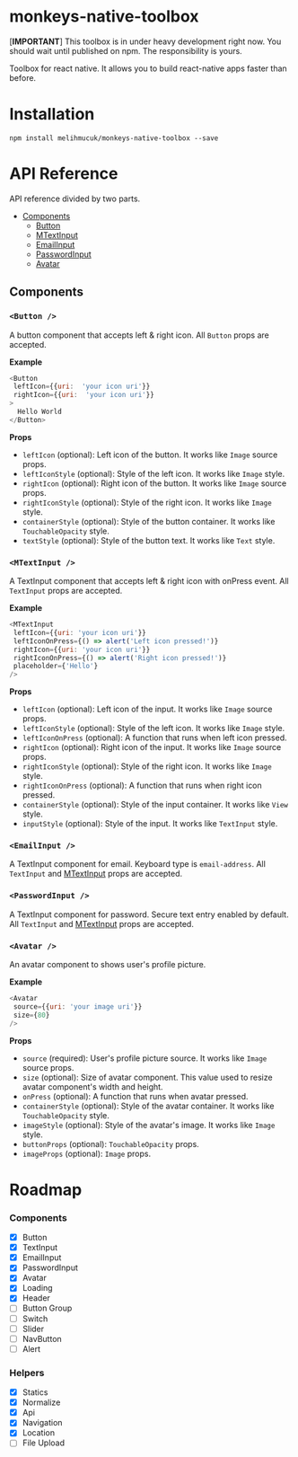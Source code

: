 
# monkeys-native-toolbox
[**IMPORTANT**] This toolbox is in under heavy development right now. You should wait until published on npm. The responsibility is yours.

Toolbox for react native. It allows you to build react-native apps faster than before.

# Installation
`npm install melihmucuk/monkeys-native-toolbox --save`

# API Reference
API reference divided by two parts.

  * [Components](https://github.com/melihmucuk/monkeys-native-toolbox#components)
    * [Button](https://github.com/melihmucuk/monkeys-native-toolbox#button-)
    * [MTextInput](https://github.com/melihmucuk/monkeys-native-toolbox#mtextinput-)
    * [EmailInput](https://github.com/melihmucuk/monkeys-native-toolbox#emailinput-)
    * [PasswordInput](https://github.com/melihmucuk/monkeys-native-toolbox#passwordinput-)
    * [Avatar](https://github.com/melihmucuk/monkeys-native-toolbox#avatar-)

## Components

### `<Button />`

A button component that accepts left & right icon. All `Button` props are accepted.

**Example**
```javascript
<Button
 leftIcon={{uri:  'your icon uri'}}
 rightIcon={{uri:  'your icon uri'}}
>
  Hello World
</Button>
```

**Props**
 
 * `leftIcon` (optional): Left icon of the button. It works like `Image` source props.
 * `leftIconStyle` (optional): Style of the left icon. It works like `Image` style.
 * `rightIcon` (optional): Right icon of the button. It works like `Image` source props.
 * `rightIconStyle` (optional): Style of the right icon. It works like `Image` style.
 * `containerStyle` (optional): Style of the button container. It works like `TouchableOpacity` style.
 * `textStyle` (optional): Style of the button text. It works like `Text` style.

### `<MTextInput />`

A TextInput component that accepts left & right icon with onPress event. All `TextInput` props are accepted.

**Example**
```javascript
<MTextInput 
 leftIcon={{uri: 'your icon uri'}} 
 leftIconOnPress={() => alert('Left icon pressed!')}
 rightIcon={{uri: 'your icon uri'}} 
 rightIconOnPress={() => alert('Right icon pressed!')}
 placeholder={'Hello'} 
/>
```

**Props**
 
 * `leftIcon` (optional): Left icon of the input. It works like `Image` source props.
 * `leftIconStyle` (optional): Style of the left icon. It works like `Image` style.
 * `leftIconOnPress` (optional): A function that runs when left icon pressed.
 * `rightIcon` (optional): Right icon of the input. It works like `Image` source props.
 * `rightIconStyle` (optional): Style of the right icon. It works like `Image` style.
 * `rightIconOnPress` (optional): A function that runs when right icon pressed.
 * `containerStyle` (optional): Style of the input container. It works like `View` style.
 * `inputStyle` (optional): Style of the input. It works like `TextInput` style.

### `<EmailInput />`

A TextInput component for email. Keyboard type is `email-address`. All `TextInput` and [MTextInput](https://github.com/melihmucuk/monkeys-native-toolbox#mtextinput-) props are accepted.

### `<PasswordInput />`

A TextInput component for password. Secure text entry enabled by default. All `TextInput` and [MTextInput](https://github.com/melihmucuk/monkeys-native-toolbox#mtextinput-) props are accepted.

### `<Avatar />`

An avatar component to shows user's profile picture.

**Example**
```javascript
<Avatar 
 source={{uri: 'your image uri'}}
 size={80}
/>
```

**Props**

 * `source` (required): User's profile picture source. It works like `Image` source props.
 * `size` (optional): Size of avatar component. This value used to resize avatar component's width and height.
 * `onPress` (optional): A function that runs when avatar pressed.
 * `containerStyle` (optional): Style of the avatar container. It works like `TouchableOpacity` style.
 * `imageStyle` (optional): Style of the avatar's image. It works like `Image` style.
 * `buttonProps` (optional): `TouchableOpacity` props.
 * `imageProps` (optional): `Image` props. 


# Roadmap

### Components
 - [x] Button
 - [x] TextInput
 - [x] EmailInput
 - [x] PasswordInput
 - [x] Avatar
 - [x] Loading
 - [x] Header
 - [ ] Button Group
 - [ ] Switch
 - [ ] Slider 
 - [ ] NavButton
 - [ ] Alert

### Helpers
 - [x] Statics
 - [x] Normalize
 - [x] Api
 - [x] Navigation
 - [x] Location
 - [ ] File Upload